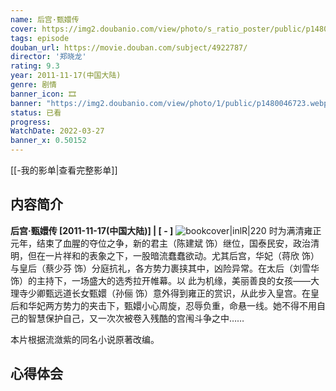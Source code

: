 ```yaml
---
name: 后宫·甄嬛传
cover: https://img2.doubanio.com/view/photo/s_ratio_poster/public/p1480046723.webp
tags: episode
douban_url: https://movie.douban.com/subject/4922787/
director: '郑晓龙'
rating: 9.3
year: 2011-11-17(中国大陆)
genre: 剧情
banner_icon: 🎞
banner: "https://img2.doubanio.com/view/photo/1/public/p1480046723.webp"
status: 已看
progress: 
WatchDate: 2022-03-27
banner_x: 0.50152
---
```

[[-我的影单|查看完整影单]]
## 内容简介
**后宫·甄嬛传 [2011-11-17(中国大陆)] | [ - ]** ![bookcover|inlR|220](https://img2.doubanio.com/view/photo/s_ratio_poster/public/p1480046723.webp)
时为满清雍正元年，结束了血腥的夺位之争，新的君主（陈建斌 饰）继位，国泰民安，政治清明，但在一片祥和的表象之下，一股暗流蠢蠢欲动。尤其后宫，华妃（蒋欣 饰）与皇后（蔡少芬 饰）分庭抗礼，各方势力裹挟其中，凶险异常。在太后（刘雪华 饰）的主持下，一场盛大的选秀拉开帷幕。以 此为机缘，美丽善良的女孩——大理寺少卿甄远道长女甄嬛（孙俪 饰）意外得到雍正的赏识，从此步入皇宫。在皇后和华妃两方势力的夹击下，甄嬛小心周旋，忍辱负重，命悬一线。她不得不用自己的智慧保护自己，又一次次被卷入残酷的宫闱斗争之中……

















本片根据流潋紫的同名小说原著改编。
## 心得体会
